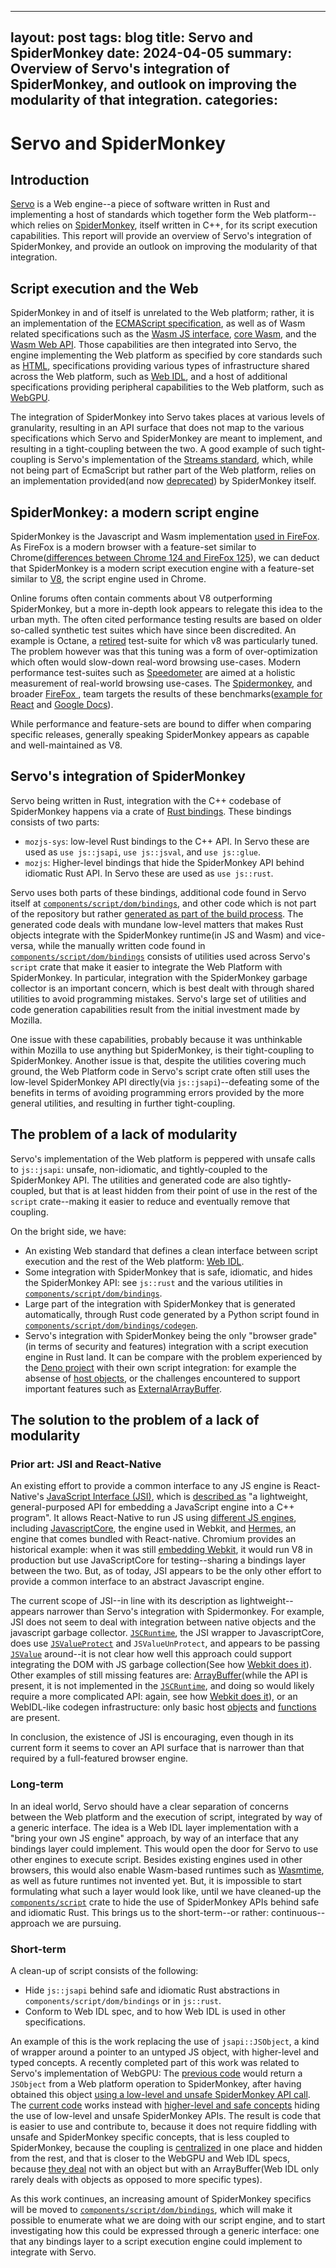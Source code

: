 
---
layout:     post
tags:       blog
title:      Servo and SpiderMonkey
date:       2024-04-05
summary:    Overview of Servo's integration of SpiderMonkey, and outlook on improving the modularity of that integration.
categories:
---


# Servo and SpiderMonkey


## Introduction

[Servo](https://github.com/servo/servo) is a Web engine--a piece of software written in Rust and implementing a host of standards which together form the Web platform--which relies on [SpiderMonkey](https://spidermonkey.dev/), itself written in C++, for its script execution capabilities. 
This report will provide an overview of Servo's integration of SpiderMonkey, and provide an outlook on improving the modularity of that integration. 

## Script execution and the Web

SpiderMonkey in and of itself is unrelated to the Web platform; rather, it is an implementation of the [ECMAScript specification](https://tc39.es/ecma262/), as well as of Wasm related specifications such as the [Wasm JS interface](https://webassembly.github.io/spec/js-api/index.html), [core Wasm](https://www.w3.org/TR/wasm-core/), and the [Wasm Web API](https://www.w3.org/TR/wasm-web-api/). Those capabilities are then integrated into Servo, the engine implementing the Web platform as specified by core standards such as [HTML](https://html.spec.whatwg.org/), specifications providing various types of infrastructure shared across the Web platform, such as [Web IDL](https://webidl.spec.whatwg.org/), and a host of additional specifications providing peripheral capabilities to the Web platform, such as [WebGPU](https://gpuweb.github.io/gpuweb/). 

The integration of SpiderMonkey into Servo takes places at various levels of granularity, resulting in an API surface that does not map to the various specifications which Servo and SpiderMonkey are meant to implement, and resulting in a tight-coupling between the two. A good example of such tight-coupling is Servo's implementation of the [Streams standard](https://streams.spec.whatwg.org), which, while not being part of EcmaScript but rather part of the Web platform, relies on an implementation provided(and now [deprecated](https://spidermonkey.dev/blog/2022/01/14/newsletter-firefox-96-97.html)) by SpiderMonkey itself. 

## SpiderMonkey: a modern script engine

SpiderMonkey is the Javascript and Wasm implementation [used in FireFox](https://firefox-source-docs.mozilla.org/js/index.html#spidermonkey). As FireFox is a modern browser with a feature-set similar to Chrome([differences between Chrome 124 and FireFox 125](https://caniuse.com/?compare=chrome+124,firefox+125&compareCats=all)), we can deduct that SpiderMonkey is a modern script execution engine with a feature-set similar to [V8](https://v8.dev/), the script engine used in Chrome. 

Online forums often contain comments about V8 outperforming SpiderMonkey, but a more in-depth look appears to relegate this idea to the urban myth. The often cited performance testing results are based on older so-called synthetic test suites which have since been discredited. An example is Octane, a [retired](https://v8.dev/blog/retiring-octane) test-suite for which v8 was particularly tuned. The problem however was that this tuning was a form of over-optimization which often would slow-down real-word browsing use-cases. Modern performance test-suites such as [Speedometer](https://browserbench.org/Speedometer2.0/) are aimed at a holistic measurement of real-world browsing use-cases. The [Spidermonkey](https://spidermonkey.dev/blog/2024/03/20/newletter-firefox-124-125.html), and broader [FireFox ](https://hacks.mozilla.org/2024/03/improving-performance-in-firefox-and-across-the-web-with-speedometer-3/), team targets the results of these benchmarks([example for React](https://bugzilla.mozilla.org/show_bug.cgi?id=1867359) and [Google Docs](https://hacks.mozilla.org/2020/11/warp-improved-js-performance-in-firefox-83/)). 

While performance and feature-sets are bound to differ when comparing specific releases, generally speaking SpiderMonkey appears as capable and well-maintained as V8. 

## Servo's integration of SpiderMonkey

Servo being written in Rust, integration with the C++ codebase of SpiderMonkey happens via a crate of [Rust bindings](https://github.com/servo/mozjs). These bindings consists of two parts:
- `mozjs-sys`: low-level Rust bindings to the C++ API. In Servo these are used as `use js::jsapi`, `use js::jsval`, and `use js::glue`.
- `mozjs`: Higher-level bindings that hide the SpiderMonkey API behind idiomatic Rust API. In Servo these are used as `use js::rust`.

Servo uses both parts of these bindings, additional code found in Servo itself at [`components/script/dom/bindings`](https://github.com/servo/servo/tree/58081579e9a537ba6bd71bcdcb2b066e14e037b8/components/script/dom/bindings), and other code which is not part of the repository but rather [generated as part of the build process](https://github.com/servo/servo/blob/b1c9378af457093fa1fcee83de29736dc49f7c0f/components/script/dom/bindings/codegen/CodegenRust.py). The generated code deals with mundane low-level matters that makes Rust objects integrate with the SpiderMonkey runtime(in JS and Wasm) and vice-versa, while the manually written code found in [`components/script/dom/bindings`](https://github.com/servo/servo/tree/58081579e9a537ba6bd71bcdcb2b066e14e037b8/components/script/dom/bindings) consists of utilities used across Servo's `script` crate that make it easier to integrate the Web Platform with SpiderMonkey. In particular, integration with the SpiderMonkey garbage collector is an important concern, which is best dealt with through shared utilities to avoid programming mistakes. Servo's large set of utilities and code generation capabilities result from the initial investment made by Mozilla. 

One issue with these capabilities, probably because it was unthinkable within Mozilla to use anything but SpiderMonkey, is their tight-coupling to SpiderMonkey. Another issue is that, despite the utilities covering much ground, the Web Platform code in Servo's script crate often still uses the low-level SpiderMonkey API directly(via `js::jsapi`)--defeating some of the benefits in terms of avoiding programming errors provided by the more general utilities, and resulting in further tight-coupling. 

## The problem of a lack of modularity

Servo's implementation of the Web platform is peppered with unsafe calls to `js::jsapi`: unsafe, non-idiomatic, and tightly-coupled to the SpiderMonkey API. The utilities and generated code are also tightly-coupled, but that is at least hidden from their point of use in the rest of the `script` crate--making it easier to reduce and eventually remove that coupling.

On the bright side, we have: 

- An existing Web standard that defines a clean interface between script execution and the rest of the Web platform: [Web IDL](https://webidl.spec.whatwg.org/). 
- Some integration with SpiderMonkey that is safe, idiomatic, and hides the SpiderMonkey API: see `js::rust` and the various utilities in [`components/script/dom/bindings`](https://github.com/servo/servo/tree/58081579e9a537ba6bd71bcdcb2b066e14e037b8/components/script/dom/bindings). 
- Large part of the integration with SpiderMonkey that is generated automatically, through Rust code generated by a Python script found in [`components/script/dom/bindings/codegen`](https://github.com/servo/servo/tree/58081579e9a537ba6bd71bcdcb2b066e14e037b8/components/script/dom/bindings/codegen).
- Servo's integration with SpiderMonkey being the only "browser grade"(in terms of security and features) integration with a script execution engine in Rust land. It can be compare with the problem experienced by the [Deno project](https://deno.com/) with their own script integration: for example the absense of [host objects](https://github.com/denoland/deno/issues/11118), or the challenges encountered to support important features such as [ExternalArrayBuffer](https://github.com/denoland/deno/issues/9799).

## The solution to the problem of a lack of modularity

### Prior art: JSI and React-Native
An existing effort to provide a common interface to any JS engine is React-Native's [JavaScript Interface (JSI)](https://github.com/facebook/react-native/blob/d97741af60e3af598d71894800d928b61c5782b4/packages/react-native/ReactCommon/jsi/jsi/jsi.h), which is [described as](https://reactnative.dev/blog/2021/10/26/toward-hermes-being-the-default#pioneering-at-vertical-integrations) "a lightweight, general-purposed API for embedding a JavaScript engine into a C++ program". It allows React-Native to run JS using [different JS engines](https://reactnative.dev/docs/javascript-environment#javascript-runtime), including [JavascriptCore](https://trac.webkit.org/wiki/JavaScriptCore), the engine used in Webkit, and [Hermes](https://reactnative.dev/docs/hermes), an engine that comes bundled with React-native. Chromium provides an historical example: when it was still [embedding Webkit](https://www.chromium.org/developers/design-documents/displaying-a-web-page-in-chrome/#webkit), it would run V8 in production but use JavaScriptCore for testing--sharing a bindings layer between the two. But, as of today, JSI appears to be the only other effort to provide a common interface to an abstract Javascript engine.

The current scope of JSI--in line with its description as lightweight--appears narrower than Servo's integration with Spidermonkey. For example, JSI does not seem to deal with integration between native objects and the javascript garbage collector. [`JSCRuntime`](https://github.com/facebook/react-native/blob/d97741af60e3af598d71894800d928b61c5782b4/packages/react-native/ReactCommon/jsc/JSCRuntime.cpp#L732), the JSI wrapper to JavascriptCore, does use [`JSValueProtect`](https://developer.apple.com/documentation/javascriptcore/jsvalueprotect(_:_:)) and `JSValueUnProtect`, and appears to be passing [`JSValue`](https://developer.apple.com/documentation/javascriptcore/jsvalue/) around--it is not clear how well this approach could support integrating the DOM with JS garbage collection(See how [Webkit does it](https://docs.webkit.org/Deep%20Dive/MemoryManagement.html#reference-counting-of-dom-nodes)). Other examples of still missing features are: [ArrayBuffer](https://github.com/facebook/react-native/blob/d97741af60e3af598d71894800d928b61c5782b4/packages/react-native/ReactCommon/jsc/JSCRuntime.cpp#L1121)(while the API is present, it is not implemented in the [`JSCRuntime`](https://github.com/facebook/react-native/blob/d97741af60e3af598d71894800d928b61c5782b4/packages/react-native/ReactCommon/jsc/JSCRuntime.cpp), and doing so would likely require a more complicated API: again, see how [Webkit does it](https://github.com/WebKit/WebKit/blob/d196c00cc9dac4580860401ee5944e9a872d92cd/Source/JavaScriptCore/runtime/ArrayBuffer.h)), or an WebIDL-like codegen infrastructure: only basic host [objects](https://github.com/facebook/react-native/blob/d97741af60e3af598d71894800d928b61c5782b4/packages/react-native/ReactCommon/jsi/jsi/jsi.h#L116) and [functions](https://github.com/facebook/react-native/blob/d97741af60e3af598d71894800d928b61c5782b4/packages/react-native/ReactCommon/jsi/jsi/jsi.h#L111) are present.
  
In conclusion, the existence of JSI is encouraging, even though in its current form it seems to cover an API surface that is narrower than that required by a full-featured browser engine.  

### Long-term
In an ideal world, Servo should have a clear separation of concerns between the Web platform and the execution of script, integrated by way of a generic interface. 
The idea is a Web IDL layer implementation with a "bring your own JS engine" approach, by way of an interface that any bindings layer could implement. This would open the door for Servo to use other engines to execute script. Besides existing engines used in other browsers, this would also enable Wasm-based runtimes such as [Wasmtime](https://github.com/bytecodealliance/wasmtime), as well as future runtimes not invented yet. But, it is impossible to start formulating what such a layer would look like, until we have cleaned-up the [`components/script`](https://github.com/servo/servo/tree/58081579e9a537ba6bd71bcdcb2b066e14e037b8/components/script) crate to hide the use of SpiderMonkey APIs behind safe and idiomatic Rust. This brings us to the short-term--or rather: continuous--approach we are pursuing. 

### Short-term
A clean-up of script consists of the following: 

- Hide `js::jsapi` behind safe and idiomatic Rust abstractions in `components/script/dom/bindings` or in `js::rust`. 
- Conform to Web IDL spec, and to how Web IDL is used in other specifications.

An example of this is the work replacing the use of `jsapi::JSObject`, a kind of wrapper around a pointer to an untyped JS object, with higher-level and typed concepts. A recently completed part of this work was related to Servo's implementation of WebGPU: The [previous code](https://github.com/servo/servo/blob/5c1723c9833c133e1af641533293e63d8723f8d3/components/script/dom/gpubuffer.rs#L288) would return a `JSObject` from a Web platform operation to SpiderMonkey, after having obtained this object [using a low-level and unsafe SpiderMonkey API call](https://github.com/servo/servo/blob/5c1723c9833c133e1af641533293e63d8723f8d3/components/script/dom/gpubuffer.rs#L321). The [current code](https://github.com/servo/servo/blob/9be989146d5b958cafcc930385e63595a885cb20/components/script/dom/gpubuffer.rs#L289) works instead with [higher-level and safe concepts](https://github.com/servo/servo/blob/9be989146d5b958cafcc930385e63595a885cb20/components/script/dom/gpubuffer.rs#L320) hiding the use of low-level and unsafe SpiderMonkey APIs. The result is code that is easier to use and contribute to, because it does not require fiddling with unsafe and SpiderMonkey specific concepts, that is less coupled to SpiderMonkey, because the coupling is [centralized](https://github.com/servo/servo/blob/c94d5842db11330ff32b0dd2b8ce036c53b410bb/components/script/dom/bindings/typedarrays.rs#L164) in one place and hidden from the rest, and that is closer to the WebGPU and Web IDL specs, because [they deal](https://gpuweb.github.io/gpuweb/#ref-for-dom-gpubuffer-getmappedrange) not with an object but with an ArrayBuffer(Web IDL only rarely deals with objects as opposed to more specific types).

As this work continues, an increasing amount of SpiderMonkey specifics will be moved to [`components/script/dom/bindings`](https://github.com/servo/servo/tree/58081579e9a537ba6bd71bcdcb2b066e14e037b8/components/script/dom/bindings), which will make it possible to enumerate what we are doing with our script engine, and to start investigating how this could be expressed through a generic interface: one that any bindings layer to a script execution engine could implement to integrate with Servo.